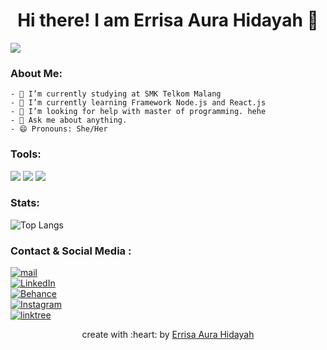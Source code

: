 <!--Open-->
<h1 align="center"> Hi there! I am Errisa Aura Hidayah 👋 </h1>

<!--line-->
<a href=""><img src="https://user-images.githubusercontent.com/73097560/115834477-dbab4500-a447-11eb-908a-139a6edaec5c.gif"></a>

<!--About Me-->
### About Me:

    - 🔭 I’m currently studying at SMK Telkom Malang 
    - 🌱 I’m currently learning Framework Node.js and React.js 
    - 🤔 I’m looking for help with master of programming. hehe 
    - 💬 Ask me about anything.
    - 😄 Pronouns: She/Her 

<!--Tools I used-->
### Tools:
<p>
    <img src="https://img.shields.io/badge/OS-Windows-blue?&logo=windows" />
    <img src="https://img.shields.io/badge/Text%20Editor-Visual%20Studio%20Code-blue?&logo=visual%20studio%20code&logoColor=blue" />
    <img src="https://gpvc.arturio.dev/errisaaura" />
</p>

<!--Statistik-->
### Stats:

![Top Langs](https://github-readme-stats.vercel.app/api/top-langs/?username=errisaaura&show_icons=true&theme=github_dark)

<!-- ![Errisa Aura Hidayah's github stats](https://github-readme-stats.vercel.app/api?username=errisaaura&show_icons=true&theme=github_dark) -->

<!-- ![Errisa Aura Hidayah's GitHub Activity Graph](https://activity-graph.herokuapp.com/graph?username=errisaaura&theme=react-dark) -->


<!--Sosmed-->
### Contact & Social Media :
 <a href="mailto:errisahidayah@gmail.com" target="_blank"><img alt="mail" src="https://img.shields.io/badge/-gmail:%20errisahidayah@gmail.com-ea4335?&style=for-the-badge&logo=gmail&logoColor=white" /></a><br>
<a href="https://www.linkedin.com/in/errisa-aura-hidayah/" target="_blank"><img alt="LinkedIn" src="https://img.shields.io/badge/-LinkedIn:%20Errisa%20Aura%20Hidayah-0A66C2?&style=for-the-badge&logo=linkedin&logoColor=white" /></a> <br>
<a href="https://www.behance.net/errisahidayah" target="_blank"><img alt="Behance" src="https://img.shields.io/badge/-Behance:%20Errisa%20Hidayah-E8B99E?&style=for-the-badge&logo=Behance&logoColor=white" /></a> <br>
<a href="https://www.instagram.com/erairris/" target="_blank"><img alt="Instagram" src="https://img.shields.io/badge/-Instagram:%20@erairris-E4406F?&style=for-the-badge&logo=Instagram&logoColor=white" /></a><br>
 <a href="https://linktr.ee/errisaaura" target="_blank"><img alt="linktree" src="https://img.shields.io/badge/-Linktree:%20errisaaura-39e09b?&style=for-the-badge&logo=linktree&logoColor=white" /></a><br>

 


<p align="center">create with :heart: by <a href="https://github.com/errisaaura">Errisa Aura Hidayah</a></p>



<!--
Here are some ideas to get you started:

- 🔭 I’m currently working on ...
- 🌱 I’m currently learning ...
- 👯 I’m looking to collaborate on ...
- 🤔 I’m looking for help with ...
- 💬 Ask me about ...
- 📫 How to reach me: ...
- 😄 Pronouns: ...
- ⚡ Fun fact: ...
-->


